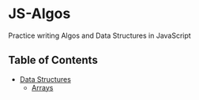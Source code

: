 # JS-Algos
Practice writing Algos and Data Structures in JavaScript

## Table of Contents

- [Data Structures](/content/data-structures)
  - [Arrays](/content/data-structures/arrays.md)
